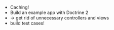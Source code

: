 * Caching!
* Build an example app with Doctrine 2
* -> get rid of unnecessary controllers and views
* build test cases!